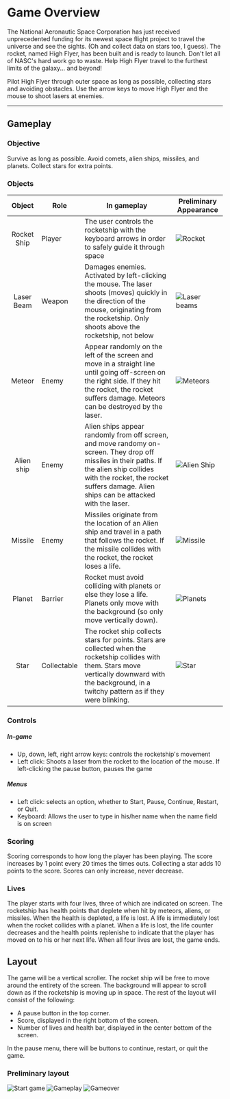 # Game Overview
The National Aeronautic Space Corporation has just received unprecedented funding for its newest space flight project to travel the universe and see the sights. (Oh and collect data on stars too, I guess). The rocket, named High Flyer, has been built and is ready to launch. Don't let all of NASC's hard work go to waste. Help High Flyer travel to the furthest limits of the galaxy... and beyond!

Pilot High Flyer through outer space as long as possible, collecting stars and avoiding obstacles. Use the arrow keys to move High Flyer and the mouse to shoot lasers at enemies.

----

## Gameplay

### Objective
Survive as long as possible. Avoid comets, alien ships, missiles, and planets. Collect stars for extra points.

### Objects
| Object        | Role          | In gameplay          | Preliminary Appearance |
|:-------------:|---------------|----------------------|----------------------|
| Rocket Ship   | Player        | The user controls the rocketship with the keyboard arrows in order to safely guide it through space       | ![Rocket](images/rocket.png "Rocket Ship") |
| Laser Beam   | Weapon        | Damages enemies. Activated by left-clicking the mouse. The laser shoots (moves) quickly in the direction of the mouse, originating from the rocketship. Only shoots above the rocketship, not below| ![Laser beams](images/laser.png "Laser beams") |
| Meteor        | Enemy         | Appear randomly on the left of the screen and move in a straight line until going off-screen on the right side. If they hit the rocket, the rocket suffers damage. Meteors can be destroyed by the laser. | ![Meteors](images/meteor.png "Meteor") |
| Alien ship    | Enemy         | Alien ships appear randomly from off screen, and move randomy on-screen. They drop off missiles in their paths. If the alien ship collides with the rocket, the rocket suffers damage. Alien ships can be attacked with the laser. | ![Alien Ship](images/alien.png "Alien ship") |
| Missile        | Enemy        | Missiles originate from the location of an Alien ship and travel in a path that follows the rocket. If the missile collides with the rocket, the rocket loses a life. | ![Missile](images/missile.jpg "Missile") |
| Planet       | Barrier       | Rocket must avoid colliding with planets or else they lose a life. Planets only move with the background (so only move vertically down). | ![Planets](images/planet.png "Planets") |
| Star        | Collectable   | The rocket ship collects stars for points. Stars are collected when the rocketship collides with them. Stars move vertically downward with the background, in a twitchy pattern as if they were blinking. | ![Star](images/star.png "Stars") |

### Controls

##### In-game
  * Up, down, left, right arrow keys: controls the rocketship's movement
  * Left click: Shoots a laser from the rocket to the location of the mouse. If left-clicking the pause button, pauses the game
  
##### Menus
  * Left click: selects an option, whether to Start, Pause, Continue, Restart, or Quit.
  * Keyboard: Allows the user to type in his/her name when the name field is on screen

###  Scoring
Scoring corresponds to how long the player has been playing. The score increases by 1 point every 20 times the times outs. Collecting a star adds 10 points to the score. Scores can only increase, never decrease.

### Lives
The player starts with four lives, three of which are indicated on screen. The rocketship has health points that deplete when hit by meteors, aliens, or missiles. When the health is depleted, a life is lost. A life is immediately lost when the rocket collides with a planet. When a life is lost, the life counter decreases and the health points replenishe to indicate that the player has moved on to his or her next life.
When all four lives are lost, the game ends.

## Layout
The game will be a vertical scroller. The rocket ship will be free to move around the entirety of the screen. The background will appear to scroll down as if the rocketship is moving up in space. The rest of the layout will consist of the following:
  - A pause button in the top corner. 
  - Score, displayed in the right bottom of the screen. 
  - Number of lives and health bar, displayed in the center bottom of the screen.

In the pause menu, there will be buttons to continue, restart, or quit the game.

### Preliminary layout

![Start game](images/layout1.png "Storyboarding High Flyer")
![Gameplay](images/layout2.png "Storyboarding High Flyer")
![Gameover](images/layout3.png "Storyboarding High Flyer")


